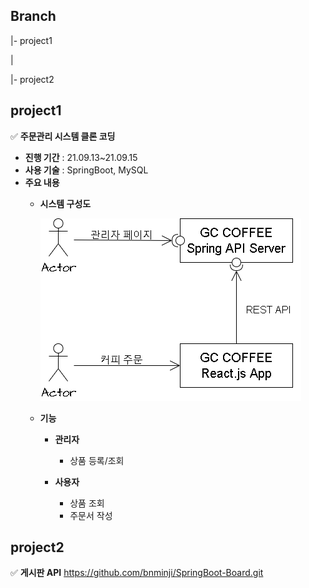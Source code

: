 ## Branch
|- project1

|

|- project2

## **project1**
✅ **주문관리 시스템 클론 코딩**
- **진행 기간** : 21.09.13~21.09.15
- **사용 기술** : SpringBoot, MySQL
- **주요 내용** 
  - **시스템 구성도**
  
    ![시스템구성도.png](https://github.com/bnminji/dev_kdt/blob/cc72c622f910c552b80cbb6d9bd26ddff72e3bac/img/%EC%8B%9C%EC%8A%A4%ED%85%9C%20%EA%B5%AC%EC%84%B1%EB%8F%84.png)


  - **기능**

    - **관리자**
      - 상품 등록/조회
  
    - **사용자**
      - 상품 조회 
      - 주문서 작성 
  
## **project2**
✅ **게시판 API**
https://github.com/bnminji/SpringBoot-Board.git
